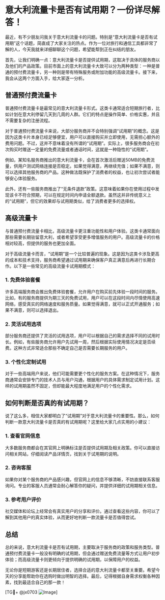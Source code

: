 # 意大利流量卡是否有试用期？一份详尽解答！

最近，有不少朋友问我关于意大利流量卡的问题。特别是“意大利流量卡是否有试用期”这个话题，简直成了大家关注的热点。作为一位对旅行和通信工具都非常了解的人，今天我就来详细聊聊这个问题，希望能帮到正在纠结的朋友。

首先，让我们明确一点：意大利流量卡是否提供试用期，这取决于具体的服务商以及他们的产品政策。目前市面上的意大利流量卡大致可以分为两种类型：一种是普通的预付费流量卡，另一种则是带有特殊服务或附加功能的高级流量卡。接下来，我会从这两个方面入手，给大家逐一分析。

## 普通预付费流量卡

普通预付费流量卡是最常见的意大利流量卡形式。这类卡通常适合短期旅行者，比如计划在意大利停留几天到几周的人群。它们的特点是操作简单、价格实惠，并且不需要复杂的注册流程。

对于普通预付费流量卡来说，大部分服务商并不会特别强调“试用期”的概念。这是因为这类卡片本身已经足够便宜，用户可以直接购买并立即使用，无需担心额外的费用问题。不过，这并不意味着没有所谓的“试用期”。实际上，很多服务商会在初次购买时赠送一定量的免费流量或者通话时间，这就是一种隐性的“试用期”。

例如，某知名服务商推出的意大利流量卡，会在首次激活后赠送50MB的免费流量，供用户测试网络连接是否稳定。如果觉得满意，再继续充值；如果不满意，则可以选择其他服务商的产品。这种做法既保护了消费者的权益，也让初次尝试者能够安心体验服务。

此外，还有一些服务商推出了“无条件退款”政策。这意味着如果你在使用过程中发现该卡不符合预期，可以在规定时间内申请全额退款。虽然这并非传统意义上的“试用期”，但它的效果却与试用期类似，给了消费者更多的选择权。

## 高级流量卡

与普通预付费流量卡相比，高级流量卡更注重功能性和用户体验。这类卡通常面向那些需要长期驻留意大利，或者希望享受更多增值服务的用户。高级流量卡的价格相对较高，但提供的服务也更加全面。

对于高级流量卡而言，“试用期”是一个比较普遍的现象。这是因为这类卡涉及更高的成本和技术支持，服务商希望通过试用期来确保客户真正满意后再进行长期合作。以下是一些常见的高级流量卡试用期模式：

### 1. **免费体验套餐**
许多高端服务商会推出免费体验套餐，允许用户在购买前先体验一段时间的服务。比如，有的服务商提供为期三天的免费试用，用户可以在这段时间内尽情使用高速网络，感受真实的网络速度和服务质量。如果觉得满意，就可以正式开通服务；如果不满意，则可以选择退出。

### 2. **灵活试用选项**
部分服务商还提供了灵活的试用选项，用户可以根据自己的需求选择不同的试用时长。例如，有些服务商允许用户先试用一周，然后根据实际使用情况决定是否续费。这种方式非常适合那些不确定自己是否需要长期服务的用户。

### 3. **个性化定制试用**
对于一些高端用户来说，他们可能需要更个性化的服务方案。在这种情况下，服务商通常会安排专门的技术人员与用户沟通，根据用户的具体需求制定试用计划。这样的试用期虽然不固定，但却能最大程度地满足用户的个性化需求。

## 如何判断是否真的有试用期？

说了这么多，相信大家都明白了“试用期”对于意大利流量卡的重要性。那么，如何判断一款意大利流量卡是否真的有试用期呢？这里给大家几点实用的小建议：

### 1. **查看官网信息**
大多数服务商都会在其官网上明确标注是否提供试用期及相关政策。你可以直接访问相关网站，仔细阅读产品详情页，找到关于试用期的说明。

### 2. **咨询客服**
如果你对某个服务商的产品感兴趣，但官网上的信息不够清晰，不妨直接联系客服询问。专业的客服人员通常会耐心解答你的疑问，并提供详细的试用期相关信息。

### 3. **参考用户评价**
社交媒体和论坛上经常会有真实用户的分享和评价。通过查看这些内容，你可以了解到其他用户的真实体验，从而更好地判断一款流量卡是否值得尝试。

## 总结

总的来说，意大利流量卡是否有试用期，主要取决于服务商的政策和服务类型。普通预付费流量卡一般没有明确的试用期，但会通过赠送免费流量等方式让用户初步体验；而高级流量卡则更倾向于提供明确的试用期，以保障用户的权益。

无论你是短期游客还是长期居住者，选择合适的意大利流量卡都至关重要。希望今天的分享能帮助你在选购时做出明智的选择。最后，记得根据自身需求权衡各种因素，找到最适合自己的那一款！

[TG💪+ @jx0703 ![Image](https://github.com/user-attachments/assets/dbca1d08-cadb-493c-b0ec-ad6f7a83f270)]